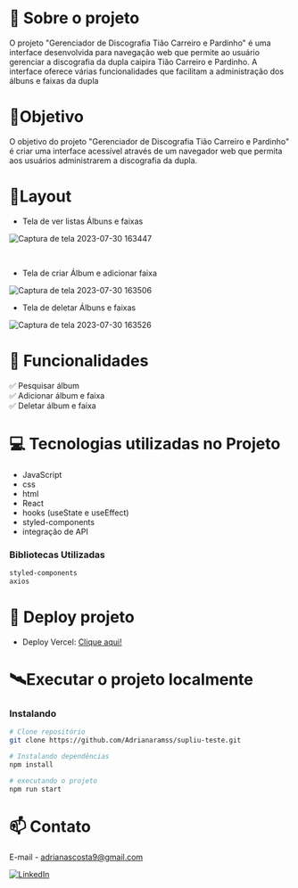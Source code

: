 # 📖 Sobre o projeto
O projeto "Gerenciador de Discografia Tião Carreiro e Pardinho" é uma interface  desenvolvida para navegação web que permite ao usuário gerenciar a discografia da dupla caipira Tião Carreiro e Pardinho. A interface oferece várias funcionalidades que facilitam a administração dos álbuns e faixas da dupla

# 🎯Objetivo 
O objetivo  do projeto "Gerenciador de Discografia Tião Carreiro e Pardinho" é criar uma interface acessível através de um navegador web que permita aos usuários administrarem a discografia da dupla.

# 📱Layout 

- Tela de ver listas Álbuns e faixas

![Captura de tela 2023-07-30 163447](https://github.com/Adrianaramss/suply-teste/assets/111310311/e615b29c-d9d7-4bcc-9e55-c09a17ac4cb6)

 
  </br>

  - Tela de criar Álbum e adicionar faixa
  
  ![Captura de tela 2023-07-30 163506](https://github.com/Adrianaramss/suply-teste/assets/111310311/b1b20b3f-6776-4796-99b5-1030a7d3b1d2)

 

  - Tela de deletar Álbuns e faixas 
  
![Captura de tela 2023-07-30 163526](https://github.com/Adrianaramss/suply-teste/assets/111310311/8b1fcad7-a998-4fdf-923e-68d62b3a3000)



# 🚀 Funcionalidades

✅ Pesquisar álbum <br>
✅ Adicionar álbum e faixa <br>
✅ Deletar álbum e faixa <br>


# 💻 Tecnologias utilizadas no Projeto
- JavaScript
- css
- html
- React
- hooks (useState e useEffect)
- styled-components
- integração de API 

### Bibliotecas Utilizadas

```bash
styled-components
axios
```


# 🔗 Deploy projeto
- Deploy Vercel: [Clique aqui!](https://suply-teste-mckv02jxk-adrianaramss.vercel.app/)



# 🛰Executar o projeto localmente
### Instalando
```bash
# Clone repositório
git clone https://github.com/Adrianaramss/supliu-teste.git

# Instalando dependências
npm install

# executando o projeto
npm run start
```
# 📫 Contato
E-mail - adrianascosta9@gmail.com

[![LinkedIn](https://img.shields.io/badge/LinkedIn-0077B5?style=for-the-badge&logo=linkedin&logoColor=white)](https://www.linkedin.com/in/adriana-ramss/)



